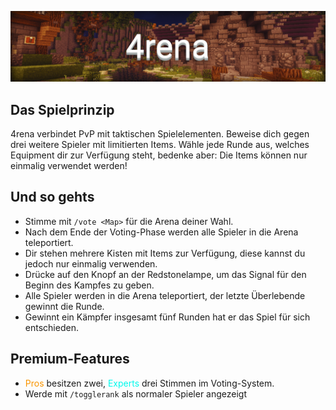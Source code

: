 ![Screenshot](img/4rena.png)

## Das Spielprinzip

4rena verbindet PvP mit taktischen Spielelementen. Beweise dich gegen drei weitere Spieler mit limitierten Items. Wähle jede Runde aus, welches
Equipment dir zur Verfügung steht, bedenke aber: Die Items können nur einmalig verwendet werden!

## Und so gehts
- Stimme mit `/vote <Map>` für die Arena deiner Wahl.
- Nach dem Ende der Voting-Phase werden alle Spieler in die Arena teleportiert.
- Dir stehen mehrere Kisten mit Items zur Verfügung, diese kannst du jedoch nur einmalig verwenden.
- Drücke auf den Knopf an der Redstonelampe, um das Signal für den Beginn des Kampfes zu geben.
- Alle Spieler werden in die Arena teleportiert, der letzte Überlebende gewinnt die Runde.
- Gewinnt ein Kämpfer insgesamt fünf Runden hat er das Spiel für sich entschieden.

## Premium-Features
- <span style="color:#F99500">Pros</span> besitzen zwei, <span style="color:#00F9EC">Experts</span> drei Stimmen im Voting-System.
- Werde mit `/togglerank` als normaler Spieler angezeigt
